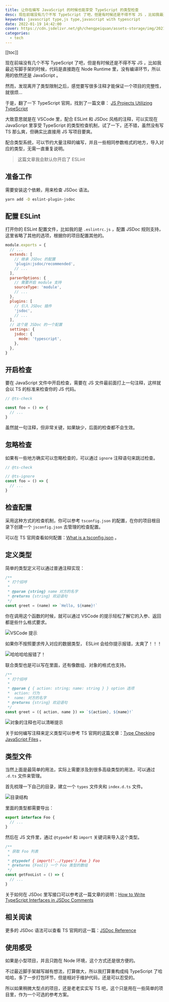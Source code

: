 ```yaml
---
title: 让你在编写 JavaScript 的时候也能享受 TypeScript 的类型检查
desc: 现在前端没有几个不写 TypeScript 了吧，但是有时候还是不得不写 JS ，比如我最近写脚手架的时候，代码是直接跑在 Node Runtime 里，没有编译环节，所以用的依然还是 JavaScript 。然而，发现离开了类型限制之后，感觉要写很多注释才能保证一个项目的完整性，就很烦…
keywords: javascript type,js type,javascript with typescript
date: 2022-01-19 14:42:00
cover: https://cdn.jsdelivr.net/gh/chengpeiquan/assets-storage/img/2021/11/20220119155350.jpg
categories:
  - tech
---
```


[[toc]]

现在前端没有几个不写 TypeScript 了吧，但是有时候还是不得不写 JS ，比如我最近写脚手架的时候，代码是直接跑在 Node Runtime 里，没有编译环节，所以用的依然还是 JavaScript 。

然而，发现离开了类型限制之后，感觉要写很多注释才能保证一个项目的完整性，就很烦…

于是，翻了一下 TypeScript 官网，找到了一篇文章： [JS Projects Utilizing TypeScript](https://www.typescriptlang.org/docs/handbook/intro-to-js-ts.html)

大致意思就是在 VSCode 里，配合 ESLint 和 JSDoc 风格的注释，可以实现在 JavaScript 里享受 TypeScript 的类型检查机制，试了一下，还不错，虽然没有写 TS 那么爽，但确实比直接用 JS 写项目要爽。

配合类型系统，可以节约大量注释的编写，并且一些相同参数格式的地方，导入对应的类型，无需一直重复说明。

> 这篇文章我会默认你开启了 ESLint

## 准备工作

需要安装这个依赖，用来检查 JSDoc 语法。

```bash
yarn add -D eslint-plugin-jsdoc
```

## 配置 ESLint

打开你的 ESLint 配置文件，比如我的是 `.eslintrc.js` ，配置 JSDoc 规则支持，这里省略了其他的选项，根据你的项目配置其他的。

```js
module.exports = {
  // ...
  extends: [
    // 继承 JSDoc 的配置
    'plugin:jsdoc/recommended',
    // ...
  ],
  parserOptions: {
    // 需要开启 module 支持
    sourceType: 'module',
    // ...
  },
  plugins: [
    // 引入 JSDoc 插件
    'jsdoc',
    // ...
  ],
  // 这个是 JSDoc 的一个配置
  settings: {
    jsdoc: {
      mode: 'typescript',
    },
  },
}
```

## 开启检查

要在 JavaScript 文件中开启检查，需要在 JS 文件最前面打上一句注释，这样就会以 TS 的标准来检查你的 JS 代码。

```js
// @ts-check

const foo = () => {
  // ...
}
```

虽然就一句注释，但非常关键，如果缺少，后面的检查都不会生效。

## 忽略检查

如果有一些地方确实可以忽略检查的，可以通过 `ignore` 注释语句来跳过检查。

```js
// @ts-check

// @ts-ignore
const foo = () => {
  // ...
}
```

## 检查配置

采用这种方式的检查机制，你可以参考 `tsconfig.json` 的配置，在你的项目根目录下创建一个 `jsconfig.json` 去管理的检查配置。

可以在 TS 官网查看如何配置：[What is a tsconfig.json](https://www.typescriptlang.org/docs/handbook/tsconfig-json.html) 。

## 定义类型

简单的类型定义可以通过普通注释实现：

```js
/**
 * 打个招呼
 *
 * @param {string} name 对方的名字
 * @returns {string} 欢迎语句
 */
const greet = (name) => `Hello, ${name}!`
```

你在调用这个函数的时候，就可以通过 VSCode 的提示轻松了解它的入参、返回都是些什么格式要求。

![VSCode 提示](https://cdn.jsdelivr.net/gh/chengpeiquan/assets-storage/img/2021/11/20220119153103.jpg)

如果你不按照要求传入对应的数据类型， ESLint 会给你提示报错，太爽了！！！

![哈哈哈哈报错了！](https://cdn.jsdelivr.net/gh/chengpeiquan/assets-storage/img/2021/11/20220119155720.jpg)

联合类型也是可以写在里面，还有像数组、对象的格式也支持。

```js
/**
 * 打个招呼
 *
 * @param { { action: string; name: string } } option 选项
 *  action: 行为
 *  name: 对方的名字
 * @returns {string} 欢迎语句
 */
const greet = ({ action, name }) => `${action}, ${name}!`
```

![对象的注释也可以清晰提示](https://cdn.jsdelivr.net/gh/chengpeiquan/assets-storage/img/2021/11/20220119153658.jpg)

关于如何编写注释来定义类型可以参考 TS 官网的这篇文章：[Type Checking JavaScript Files](https://www.typescriptlang.org/docs/handbook/type-checking-javascript-files.html) 。

## 类型文件

当然上面是最简单的用法，实际上需要涉及到很多高级类型的用法，可以通过 `.d.ts` 文件来管理。

首先梳理一下自己的目录，建立一个 `types` 文件夹和 `index.d.ts` 文件。

![目录结构](https://cdn.jsdelivr.net/gh/chengpeiquan/assets-storage/img/2021/11/20220119150609.jpg)

里面的类型都需要导出：

```ts
export interface Foo {
  // ...
}
```

然后在 JS 文件里，通过 `@typedef` 和 `import` 关键词来导入这个类型。

```js
/**
 * 获取 Foo 列表
 *
 * @typedef { import('../types').Foo } Foo
 * @returns {Foo[]} 一个 Foo 类型的数组
 */
const getFooList = () => {
  // ...
}
```

关于如何在 JSDoc 里写接口可以参考这一篇文章的说明：[How to Write TypeScript Interfaces in JSDoc Comments](https://goulet.dev/posts/how-to-write-ts-interfaces-in-jsdoc/)

## 相关阅读

更多的 JSDoc 语法可以查看 TS 官网的这一篇：[JSDoc Reference](https://www.typescriptlang.org/docs/handbook/jsdoc-supported-types.html)

## 使用感受

如果是小型项目，并且只跑在 Node 环境，这个方式还是很方便的。

不过最近脚手架越写越有想法，打算做大，所以我打算重构成纯 TypeScript 了哈哈哈，多了一步打包环节，但是相对于维护代码，还是可以忍受的。

所以如果稍微大型点的项目，还是老老实实写 TS 吧，这个只是用在一些简单的项目里，作为一个可选的参考方案。
